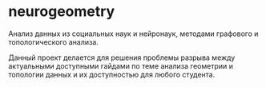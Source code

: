 # neurogeometry
Анализ данных из социальных наук и нейронаук, методами графового и топологического анализа. 

Данный проект делается для решения проблемы разрыва между актуальными доступными гайдами по теме анализа геометрии и топологии данных и их доступностью для любого студента. 
